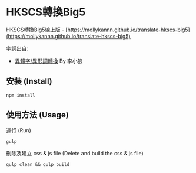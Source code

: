 # HKSCS轉換Big5

HKSCS轉換Big5線上版 - [https://mollykannn.github.io/translate-hkscs-big5](https://mollykannn.github.io/translate-hkscs-big5)

字詞出自:
- [異體字/異形詞轉換](https://sntcm.wordpress.com/2009/12/15/%E5%B0%8F%E7%8B%BC%E6%A8%99%E6%BA%96/) By 李小狼


## 安裝 (Install)

```shell
npm install
```

## 使用方法 (Usage)

運行 (Run)

```shell
gulp
```

刪除及建立 css & js file (Delete and build the css & js file)

```shell
gulp clean && gulp build
```

